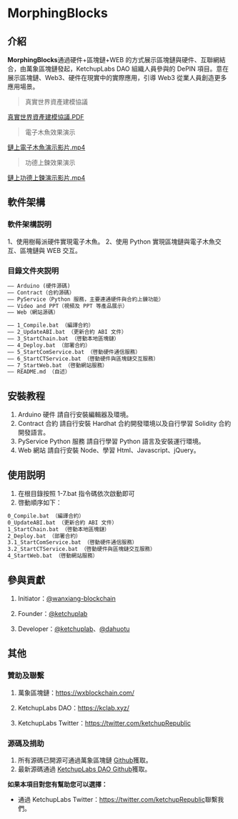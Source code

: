 # MorphingBlocks

## 介紹

**MorphingBlocks**通過硬件+區塊鏈+WEB 的方式展示區塊鏈與硬件、互聯網結合，由萬象區塊鏈發起，KetchupLabs DAO 組織人員參與的 DePIN 項目。意在展示區塊鏈、Web3、硬件在現實中的實際應用，引導 Web3 從業人員創造更多應用場景。

> 真實世界資產建模協議

<a href="https://ketchuplab.github.io/MorphingBlocks.DePIN/MorphingBlock_v1.pdf" target="_blank">真實世界資產建模協議.PDF</a>

> 電子木魚效果演示

<a href="https://ketchuplab.github.io/MorphingBlocks.DePIN/鏈上電子木魚演示影片.mp4" target="_blank">鏈上電子木魚演示影片.mp4</a>

> 功德上鍊效果演示

<a href="https://ketchuplab.github.io/MorphingBlocks.DePIN/鏈上功德上鍊演示影片.mp4" target="_blank">鏈上功德上鍊演示影片.mp4</a>

## 軟件架構

### **軟件架構説明**

1、使用樹莓派硬件實現電子木魚。
2、使用 Python 實現區塊鏈與電子木魚交互、區塊鏈與 WEB 交互。

### **目錄文件夾説明**

```txt
—— Arduino (硬件源碼)
—— Contract（合約源碼）
—— PyService（Python 服務，主要連通硬件與合約上鍊功能）
—— Video and PPT（視頻及 PPT 等產品展示）
—— Web（網站源碼）

—— 1_Compile.bat （編譯合約）
—— 2_UpdateABI.bat （更新合約 ABI 文件）
—— 3_StartChain.bat （啓動本地區塊鏈）
—— 4_Deploy.bat （部署合約）
—— 5_StartComService.bat （啓動硬件通信服務）
—— 6_StartCTService.bat （啓動硬件與區塊鏈交互服務）
—— 7_StartWeb.bat （啓動網站服務）
—— README.md （自述）
```

## 安裝教程

1. Arduino 硬件 請自行安裝編輯器及環境。
2. Contract 合約 請自行安裝 Hardhat 合約開發環境以及自行學習 Solidity 合約開發語言。
3. PyService Python 服務 請自行學習 Python 語言及安裝運行環境。
4. Web 網站 請自行安裝 Node、學習 Html、Javascript、jQuery。

## 使用説明

1. 在根目錄按照 1-7.bat 指令碼依次啟動即可
2. 啓動順序如下：

```txt
0_Compile.bat （編譯合約）
0_UpdateABI.bat （更新合約 ABI 文件）
1_StartChain.bat （啓動本地區塊鏈）
2_Deploy.bat （部署合約）
3.1_StartComService.bat （啓動硬件通信服務）
3.2_StartCTService.bat （啓動硬件與區塊鏈交互服務）
4_StartWeb.bat （啓動網站服務）
```

## 參與貢獻

1. Initiator：<a href="https://github.com/wanxiang-blockchain" target="_blank">@wanxiang-blockchain</a>

2. Founder：<a href="https://github.com/ketchuplab" target="_blank">@ketchuplab</a>

3. Developer：<a href="https://github.com/ketchuplab" target="_blank">@ketchuplab</a>、<a href="https://github.com/dahuotu" target="_blank">@dahuotu</a>

## 其他

### **贊助及聯繫**

1. 萬象區塊鏈：<a href="https://wxblockchain.com/" target="_blank">https://wxblockchain.com/</a>

2. KetchupLabs DAO：<a href="https://kclab.xyz/" target="_blank">https://kclab.xyz/</a>

3. KetchupLabs Twitter：<a href="https://twitter.com/ketchupRepublic" target="_blank">https://twitter.com/ketchupRepublic</a>

### **源碼及捐助**

1. 所有源碼已開源可通過萬象區塊鏈 <a href="https://github.com/wanxiang-blockchain/2023WXH-MorphingBlocks" target="_blank">Github</a>獲取。
2. 最新源碼通過 <a href="https://github.com/ketchuplab" target="_blank">KetchupLabs DAO Github</a>獲取。

**如果本項目對您有幫助您可以選擇：**

- 通過 KetchupLabs Twitter：<a href="https://twitter.com/ketchupRepublic" target="_blank">https://twitter.com/ketchupRepublic</a>聯繫我們。
